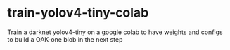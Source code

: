 # train-yolov4-tiny-colab
Train a darknet yolov4-tiny on a google colab to have weights and configs to build a OAK-one blob in the next step
